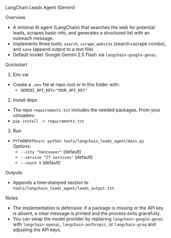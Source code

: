 LangChain Leads Agent (Gemini)

Overview
- A minimal AI agent (LangChain) that searches the web for potential leads, scrapes basic info, and generates a structured list with an outreach message.
- Implements three tools: `search`, `scrape_website` (search+scrape combo), and `save` (append output to a text file).
- Default model: Google Gemini 2.5 Flash via `langchain-google-genai`.

Quickstart
1) Env var
- Create a `.env` file at repo root or in this folder with:
  - `GEMINI_API_KEY="YOUR_API_KEY"`

2) Install deps
- The repo `requirements.txt` includes the needed packages. From your virtualenv:
- `pip install -r requirements.txt`

3) Run
- `PYTHONPATH=src python tools/langchain_leads_agent/main.py`  
  Options:
  - `--city "Vancouver"` (default)
  - `--service "IT services"` (default)
  - `--count 5` (default)

Outputs
- Appends a time‑stamped section to `tools/langchain_leads_agent/leads_output.txt`.

Notes
- The implementation is defensive: if a package is missing or the API key is absent, a clear message is printed and the process exits gracefully.
- You can swap the model provider by replacing `langchain-google-genai` with `langchain-openai`, `langchain-anthropic`, or `langchain-groq` and adjusting the API keys.

